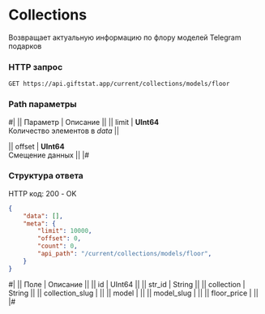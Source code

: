 # Collections

Возвращает актуальную информацию по флору моделей Telegram подарков

### HTTP запрос
```
GET https://api.giftstat.app/current/collections/models/floor
```

### Path параметры
#|
|| Параметр | Описание ||
|| 
limit 
| 
**UInt64**\
Количество элементов в *data*
||

|| 
offset 
| 
**UInt64**\
Смещение данных
||
|#


### Структура ответа

HTTP код: 200 - OK

```json
{
    "data": [],
    "meta": {
        "limit": 10000, 
        "offset": 0,
        "count": 0,
        "api_path": "/current/collections/models/floor",
    }
}
```


#|
|| Поле | Описание ||
|| id | UInt64 ||
|| str_id | String ||
|| collection | String ||
|| collection_slug | ||
|| model | ||
|| model_slug | ||
|| floor_price | ||
|#

